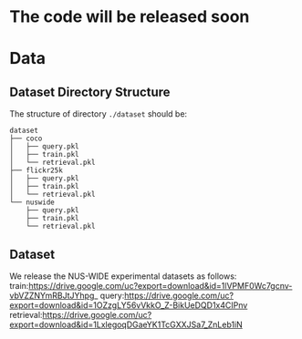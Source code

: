 # The code will be released soon

# Data
## Dataset Directory Structure

The structure of directory `./dataset` should be:
 
    dataset
    ├── coco
    │   ├── query.pkl
    │   ├── train.pkl
    │   └── retrieval.pkl
    ├── flickr25k
    │   ├── query.pkl
    │   ├── train.pkl
    │   └── retrieval.pkl
    └── nuswide
        ├── query.pkl
        ├── train.pkl
        └── retrieval.pkl
## Dataset
We release the NUS-WIDE experimental datasets as follows:
train:https://drive.google.com/uc?export=download&id=1lVPMF0Wc7gcnv-vbVZZNYmRBJtJYhpg_
query:https://drive.google.com/uc?export=download&id=1OZzgLY56vVkkO_Z-BikUeDQD1x4CIPnv
retrieval:https://drive.google.com/uc?export=download&id=1LxlegoqDGaeYK1TcGXXJSa7_ZnLeb1iN
